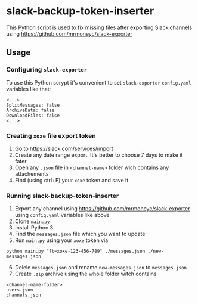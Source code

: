 # slack-backup-token-inserter
This Python script is used to fix missing files after exporting Slack channels using https://github.com/mrmoneyc/slack-exporter

## Usage
### Configuring `slack-exporter`
To use this Python scrypt it's convenient to set `slack-exporter` `config.yaml` variables like that:
```
<...>
SplitMessages: false
ArchiveData: false
DownloadFiles: false
<...>
```
### Creating `xoxe` file export token
1. Go to https://slack.com/services/import
2. Create any date range export. It's better to choose 7 days to make it fater
3. Open any `.json` file in `<channel-name>` folder wich contains any attachements
4. Find (using ctrl+F) your `xoxe` token and save it
### Running slack-backup-token-inserter
1. Export any channel using https://github.com/mrmoneyc/slack-exporter using `config.yaml` variables like above
2. Clone `main.py`
3. Install Python 3
4. Find the `messages.json` file which you want to update
5. Run `main.py` using your `xoxe` token via 
```
python main.py "?t=xoxe-123-456-789" ./messages.json ./new-messages.json
```
6. Delele `messages.json` and rename `new-messages.json` to `messages.json`
7. Create `.zip` archive using the whole folder witch contains
```
<channel-name-folder>
users.json
channels.json
```
